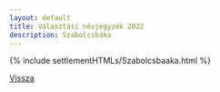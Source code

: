 ```yaml
---
layout: default
title: Választási névjegyzék 2022
description: Szabolcsbáka
---
```


{% include settlementHTMLs/Szabolcsbaaka.html %}

[Vissza](../)